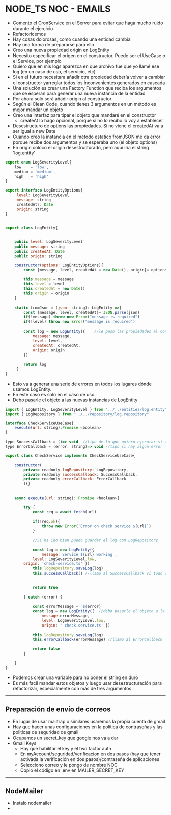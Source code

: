 # NODE_TS NOC - EMAILS

- Comento el CronService en el Server para evitar que haga mucho ruido durante el ejercicio
- Refactoricemos
- Hay cosas dolorosas, como cuando una entidad cambia
- Hay una forma de prepararse para ello
- Creo una nueva propiedad origin en LogEntity
- Necesito especificar el origen en el constructor. Puede ser el UseCase o el Service, por ejemplo
- Quiero que en mis logs aparezca en que archivo fue que yo llamé ese log (en un caso de uso, el servicio, etc)
- Si en el futuro necesitara añadir otra propiedad debería volver a cambiar el constructor yarreglar todos los inconvenientes generados en cascada
- Una solución es crear una Factory Function que reciba los argumentos que se esperan para generar una nueva instancia de la entidad
- Por ahora solo será añadir origin al constructor
- Según el Clean Code, cuando tienes 3 argumentos en un método es mejor mandar un objeto
- Creo una interfaz para tipar el objeto que mandaré en el constructor
    - createAt lo hago opcional, porque si no lo recibo lo voy a establecer
- Desestructuro de options las propiedades. Si no viene el createdAt va a ser igual a new Date
- Cuando creo la instancia en el método estatico fromJSON me da error porque recibe dos argumentos y se esperaba uno (el objeto options)
- En origin coloco el origin desestructurado, pero aquí iría el string 'log.entity'

~~~js
export enum LogSeverityLevel{
    low    = 'low',
    medium = 'medium',
    high   = 'high'
}

export interface LogEntityOptions{
     level: LogSeverityLevel 
     message: string
     createdAt?: Date
     origin: string
}


export class LogEntity{
    
   
    public level: LogSeverityLevel 
    public message: string
    public createdAt: Date
    public origin: string

    constructor(options: LogEntityOptions){
        const {message, level, createdAt = new Date(), origin}= options

        this.message = message
        this.level = level
        this.createdAt = new Date()
        this.origin = origin
    }
    
    static fromJson = (json: string): LogEntity =>{
        const {message, level, createdAt}= JSON.parse(json) 
        if(!message) throw new Error("message is required") 
        if(!level) throw new Error("message is required")
 
        const log = new LogEntity({    //le paso las propiedades al constructor en un objeto
            message: message, 
            level: level, 
            createdAt: createdAt,
            origin: origin
        }) 
   
        return log
     }
}
~~~

- Esto va a generar una serie de errores en todos los lugares dónde usamos LogEntity. 
- En este caso es solo en el caso de uso
- Debo pasarle el objeto a las nuevas instancias de LogEntity
~~~js
import { LogEntity, LogSeverityLevel } from "../../entities/log.entity"
import { LogRepository } from "../../repository/log.repository"

interface CheckServiceUseCase{
    execute(url: string):Promise <boolean>
}

type SuccessCallback = ()=> void  //tipo de lo que quiero ejecutar si todo sale bien
type ErrorCallback = (error: string)=> void //tipo si hay algún error

export class CheckService implements CheckServiceUseCase{

    constructor(
        private readonly logRepository: LogRepository,
        private readonly successCallback: SuccessCallback,
        private readonly errorCallback: ErrorCallback
        ){}
    
    
    async execute(url: string): Promise <boolean>{

        try {
            const req = await fetch(url) 
            
            if(!req.ok){
                throw new Error(`Error on check service ${url}`)
            }   
            
            //Si ha ido bien puedo guardar el log con LogRepository

            const log = new LogEntity({
                message:`Service ${url} working`, 
            level: LogSeverityLevel.low,
        origin: 'check-service.ts' })
            this.logRepository.saveLog(log)
            this.successCallback() //llamo al SuccessCallback si todo sale bien
            
            
            return true
            
        } catch (error) {
            
            const errorMessage = `${error}`
            const log = new LogEntity({  //debo pasarle el objeto a la instancia de LogEntity
                message:errorMessage, 
                level: LogSeverityLevel.low,
                origin: ' check.service.ts' })
            
            this.logRepository.saveLog(log)
            this.errorCallback(errorMessage) //llamo al ErrorCallback
            
            return false
        }

    }
}
~~~

- Podemos crear una variable para no poner el string en duro 
- Es más facil mandar estos objetos y luego usar desestructuración para refactorizar, especialmente con más de tres argumentos
-----

## Preparación de envío de correos

- En lugar de usar mailtrap o similares usaremos la propia cuenta de gmail
- Hay que hacer unas configuraciones en la política de contraseñas y las politicas de seguridad de gmail
- Ocupamos un secret_key que google nos va a dar
- Gmail Keys
    - Hay que habilitar el key y el two factor auth
    - En myAccount/seguridad/verificacion en dos pasos (hay que tener activada la verificación en dos pasos)/contraseña de aplicaciones
    - Selecciono correo y le pongo de nombre NOC
    - Copio el código en .env en MAILER_SECRET_KEY
-----

## NodeMailer

- Instalo nodemailer
- 